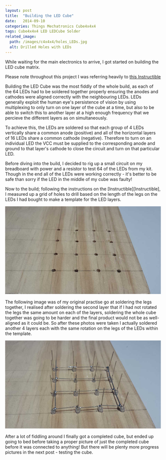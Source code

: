 ```yaml
---
layout: post
title:  "Building the LED Cube"
date:   2014-09-10
categories: Things Mechatronics Cube4x4x4
tags: Cube4x4x4 LED LEDCube Solder
related_image: 
  path: /images/c4x4x4/holes_LEDs.jpg
  alt: Drilled Holes with LEDs
---
```


While waiting for the main electronics to arrive, I got started on building the LED cube matrix.

<!--more-->

Please note throughout this project I was referring heavily to [this Instructible][Instructable]

Building the LED Cube was the most fiddly of the whole build, as each of the 64 LEDs had to be soldered together properly ensuring the anodes and cathodes were aligned correctly with the neighbouring LEDs. LEDs generally exploit the human eye's persistence of vision by using multiplexing to only turn on one layer of the cube at a time, but also to be able to switch this to another layer at a high enough frequency that we percieve the different layers as on simultaneously.

To achieve this, the LEDs are soldered so that each group of 4 LEDs vertically share a common anode (positive) and all of the horizontal layers of 16 LEDs share a common cathode (negative). Therefore to turn on an individual LED the VCC must be supplied to the corresponding anode and ground to that layer's cathode to close the circuit and turn on that particular LED.

Before diving into the build, I decided to rig up a small circuit on my breadboard with power and a resistor to test 64 of the LEDs from my kit. Though in the end all of the LEDs were working correctly - it's better to be safe than sorry if the LED in the middle of my cube was faulty!

Now to the build; following the instructions on the [Instructible][Instructible], I measured up a grid of holes to drill based on the length of the legs on the LEDs I had bought to make a template for the LED layers.

![Drilled Holes](/images/c4x4x4/holes.jpg)

The following image was of my original practise go at soldering the legs together, I realised after soldering the second layer that if I had not rotated the legs the same amount on each of the layers, soldering the whole cube together was going to be harder and the final product would not be as well-aligned as it could be. So after these photos were taken I actually soldered another 4 layers each with the same rotation on the legs of the LEDs within the template.

![Drilled Holes with LEDs](/images/c4x4x4/holes_LEDs.jpg)

After a lot of fiddling around I finally got a completed cube, but ended up going to bed before taking a proper picture of just the completed cube before it was connected to anything! But there will be plenty more progress pictures in the next post - testing the cube.


[Instructable]: http://www.instructables.com/id/LED-Cube-4x4x4/